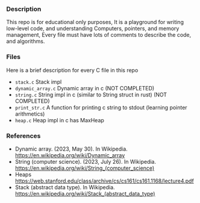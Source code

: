 ### Description
This repo is for educational only purposes, It is a playground for writing low-level code,
and understanding Computers, pointers, and memory management, Every file must have lots of comments
to describe the code, and algorithms.

### Files
Here is a brief description for every C file in this repo

- `stack.c` Stack impl
- `dynamic_array.c` Dynamic array in c (NOT COMPLETED)
- `string.c` String impl in c (similar to String struct in rust) (NOT COMPLETED)
- `print_str.c` A function for printing c string to stdout (learning pointer arithmetics)
- `heap.c` Heap impl in c has MaxHeap

### References
- Dynamic array. (2023, May 30). In Wikipedia. https://en.wikipedia.org/wiki/Dynamic_array
- String (computer science). (2023, July 26). In Wikipedia. https://en.wikipedia.org/wiki/String_(computer_science)
- Heaps https://web.stanford.edu/class/archive/cs/cs161/cs161.1168/lecture4.pdf
- Stack (abstract data type). In Wikipedia. https://en.wikipedia.org/wiki/Stack_(abstract_data_type)
